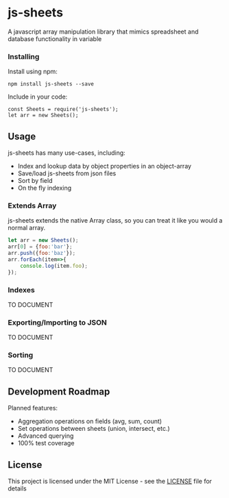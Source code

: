 # js-sheets

A javascript array manipulation library that mimics spreadsheet and database functionality in variable

### Installing

Install using npm:
```
npm install js-sheets --save

```
Include in your code:

```
const Sheets = require('js-sheets');
let arr = new Sheets();
```

## Usage
js-sheets has many use-cases, including:
* Index and lookup data by object properties in an object-array
* Save/load js-sheets from json files
* Sort by field
* On the fly indexing

### Extends Array
js-sheets extends the native Array class, so you can treat it like you would a normal array.

```js
let arr = new Sheets();
arr[0] = {foo:'bar'};
arr.push({foo:'baz'});
arr.forEach(item=>{
    console.log(item.foo);
});
```

### Indexes
TO DOCUMENT

### Exporting/Importing to JSON
TO DOCUMENT

### Sorting
TO DOCUMENT

## Development Roadmap
Planned features:
* Aggregation operations on fields (avg, sum, count)
* Set operations between sheets (union, intersect, etc.)
* Advanced querying
* 100% test coverage

## License

This project is licensed under the MIT License - see the [LICENSE](LICENSE) file for details
